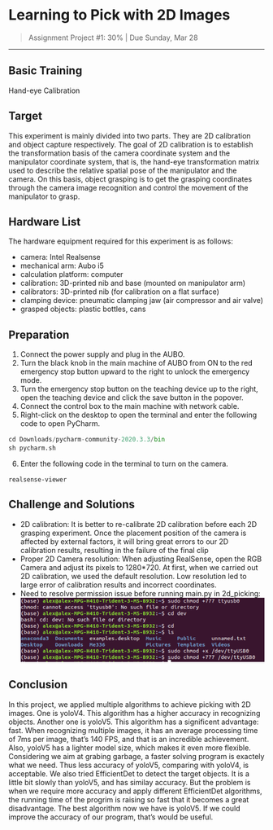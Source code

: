 # Learning to Pick with 2D Images
> Assignment Project #1: 30% | Due Sunday, Mar 28

------

## Basic Training
Hand-eye Calibration

## Target
This experiment is mainly divided into two parts. They are 2D calibration and object capture respectively. The goal of 2D calibration is to establish the transformation basis of the camera coordinate system and the manipulator coordinate system, that is, the hand-eye transformation matrix used to describe the relative spatial pose of the manipulator and the camera. On this basis, object grasping is to get the grasping coordinates through the camera image recognition and control the movement of the manipulator to grasp.

## Hardware List
The hardware equipment required for this experiment is as follows:
- camera: Intel Realsense
- mechanical arm: Aubo i5
- calculation platform: computer
- calibration: 3D-printed nib and base (mounted on manipulator arm)
- calibrators: 3D-printed nib (for calibration on a flat surface)
- clamping device:  pneumatic clamping jaw (air compressor and air valve)
- grasped objects:  plastic bottles, cans

## Preparation
1. Connect the power supply and plug in the AUBO.
2. Turn the black knob in the main machine of AUBO from ON to the red emergency stop button upward to the right to unlock the emergency mode.
3. Turn the emergency stop button on the teaching device up to the right, open the teaching device and click the save button in the popover.
4. Connect the control box to the main machine with network cable.
5. Right-click on the desktop to open the terminal and enter the following code to open PyCharm.
```python
cd Downloads/pycharm-community-2020.3.3/bin
sh pycharm.sh
```
6. Enter the following code in the terminal to turn on the camera.
```
realsense-viewer
```

## Challenge and Solutions
- 2D calibration: It is better to re-calibrate 2D calibration before each 2D grasping experiment. Once the placement position of the camera is affected by external factors, it will bring great errors to our 2D calibration results, resulting in the failure of the final clip 
- Proper 2D Camera resolution: When adjusting RealSense, open the RGB Camera and adjust its pixels to 1280*720. At first, when we carried out 2D calibration, we used the default resolution. Low resolution led to large error of calibration results and incorrect coordinates. 
- Need to resolve permission issue before running main.py in 2d_picking:
![image](https://github.com/MEE336-Red-Team/Learning_to_Pick_with_2D_Images/blob/main/image/resolve_permission_issue.png)

## Conclusion
In this project, we applied multiple algorithms to achieve picking with 2D images. One is yoloV4. This algorithm has a higher accuracy in recognizing objects. Another one is yoloV5. This algorithm has a significent advantage: fast. When recognizing multiple images, it has an average processing time of 7ms per image, that’s 140 FPS, and that is an incredible achievement. Also, yoloV5 has a lighter model size, which makes it even more flexible. Considering we aim at grabing garbage, a faster solving program is exactely what we need. Thus less accuracy of yoloV5, comparing with yoloV4, is acceptable. We also tried EfficientDet to detect the target objects. It is a little bit slowly than yoloV5, and has similay accuracy. But the problem is when we require more accuracy and apply different EfficientDet algorithms, the running time of the progrim is raising so fast that it becomes a great disadvantage. The best algorithm now we have is yoloV5. If we could improve the accuracy of our program, that’s would be useful.
